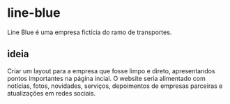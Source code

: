 line-blue
=========
Line Blue é uma empresa fictícia do ramo de transportes.

ideia
-----
Criar um layout para a empresa que fosse limpo e direto, apresentandos pontos importantes na página incial. O website seria alimentado com notícias, fotos, novidades, serviços, depoimentos de empresas parceiras e atualizações em redes sociais.
